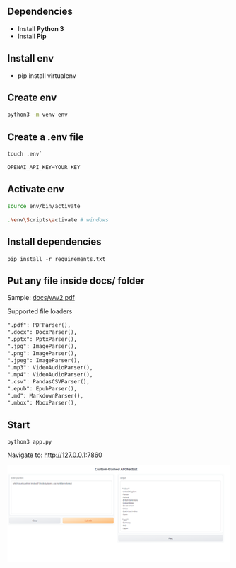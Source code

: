 ## Dependencies

- Install **Python 3**
- Install **Pip**


## Install env
- pip install virtualenv

## Create env

```bash
python3 -m venv env
```

## Create a .env file

``` 
touch .env`
```
 
```
OPENAI_API_KEY=YOUR KEY
```

## Activate env

```bash
source env/bin/activate
``` 

```bash
.\env\Scripts\activate # windows
```

## Install dependencies

```
pip install -r requirements.txt
``` 

## Put any file inside docs/ folder

Sample: [docs/ww2.pdf](docs/ww2.pdf.png)

Supported file loaders
```
".pdf": PDFParser(),
".docx": DocxParser(),
".pptx": PptxParser(),
".jpg": ImageParser(),
".png": ImageParser(),
".jpeg": ImageParser(),
".mp3": VideoAudioParser(),
".mp4": VideoAudioParser(),
".csv": PandasCSVParser(),
".epub": EpubParser(),
".md": MarkdownParser(),
".mbox": MboxParser(),
```


## Start

```
python3 app.py
```

Navigate to: http://127.0.0.1:7860

![Screenshot](sample.png)
